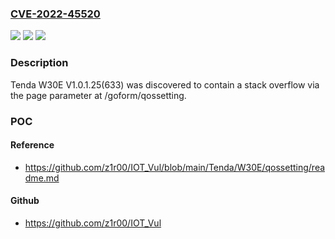 ### [CVE-2022-45520](https://cve.mitre.org/cgi-bin/cvename.cgi?name=CVE-2022-45520)
![](https://img.shields.io/static/v1?label=Product&message=n%2Fa&color=blue)
![](https://img.shields.io/static/v1?label=Version&message=n%2Fa&color=blue)
![](https://img.shields.io/static/v1?label=Vulnerability&message=n%2Fa&color=brighgreen)

### Description

Tenda W30E V1.0.1.25(633) was discovered to contain a stack overflow via the page parameter at /goform/qossetting.

### POC

#### Reference
- https://github.com/z1r00/IOT_Vul/blob/main/Tenda/W30E/qossetting/readme.md

#### Github
- https://github.com/z1r00/IOT_Vul

